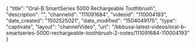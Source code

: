 {
    "title": "Oral-B SmartSeries 5000 Rechargeable Toothbrush",
    "description": "",
    "channelid": "111091684",
    "videoid": "110004193",
    "date_created": "1502525021",
    "date_modified": "1504049175",
    "type": "captivate",
    "layout": "channelVideo",
    "url": "\/bbbusa-latest-videos\/oral-b-smartseries-5000-rechargeable-toothbrush-2-notes\/111091684-110004193"
}